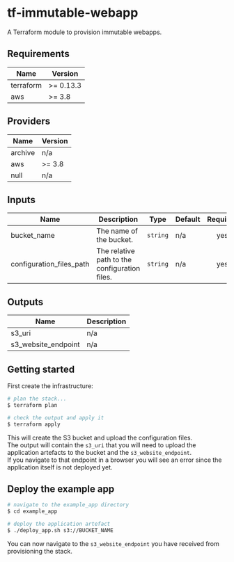 # tf-immutable-webapp

A Terraform module to provision immutable webapps.

## Requirements

| Name | Version |
|------|---------|
| terraform | >= 0.13.3 |
| aws | >= 3.8 |

## Providers

| Name | Version |
|------|---------|
| archive | n/a |
| aws | >= 3.8 |
| null | n/a |

## Inputs

| Name | Description | Type | Default | Required |
|------|-------------|------|---------|:--------:|
| bucket\_name | The name of the bucket. | `string` | n/a | yes |
| configuration\_files\_path | The relative path to the configuration files. | `string` | n/a | yes |

## Outputs

| Name | Description |
|------|-------------|
| s3\_uri | n/a |
| s3\_website\_endpoint | n/a |

## Getting started

First create the infrastructure:
```bash
# plan the stack...
$ terraform plan

# check the output and apply it
$ terraform apply
```

This will create the S3 bucket and upload the configuration files.  
The output will contain the `s3_uri` that you will need to upload the application artefacts to the bucket and the `s3_website_endpoint`.  
If you navigate to that endpoint in a browser you will see an error since the application itself is not deployed yet.  

## Deploy the example app
```bash
# navigate to the example_app directory
$ cd example_app

# deploy the application artefact
$ ./deploy_app.sh s3://BUCKET_NAME
```

You can now navigate to the `s3_website_endpoint` you have received from provisioning the stack.  